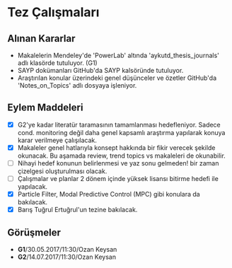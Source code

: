 # Tez Çalışmaları

## Alınan Kararlar

- Makalelerin Mendeley'de 'PowerLab' altında 'aykutd_thesis_journals' adlı klasörde tutuluyor. (G1)
- SAYP dokümanları GitHub'da SAYP kalsöründe tutuluyor.
- Araştırılan konular üzerindeki genel düşünceler ve özetler GitHub'da 'Notes_on_Topics' adlı dosyaya işleniyor.

## Eylem Maddeleri

- [x] G2'ye kadar literatür taramasının tamamlanması hedefleniyor. Sadece cond. monitoring değil daha genel kapsamlı araştırma yapılarak konuya karar verilmeye çalışılacak.
- [x] Makaleler genel hatlarıyla konsept hakkında bir fikir verecek şekilde okunacak. Bu aşamada review, trend topics vs makaleleri de okunabilir.
- [ ] Nihayi hedef konunun belirlenmesi ve yaz sonu gelmeden! bir zaman çizelgesi oluşturulması olacak.
- [ ] Çalışmalar ve planlar 2 dönem içinde yüksek lisansı bitirme hedefi ile yapılacak.
- [x] Particle Filter, Modal Predictive Control (MPC) gibi konulara da bakılacak.
- [x] Barış Tuğrul Ertuğrul'un tezine bakılacak.

## Görüşmeler

- **G1**/30.05.2017/11:30/Ozan Keysan
- **G2**/14.07.2017/11:30/Ozan Keysan
